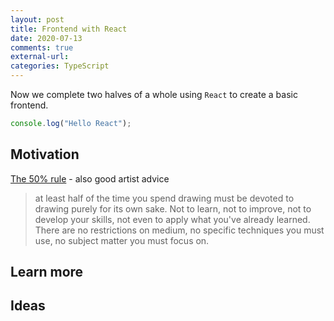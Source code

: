 ```yaml
---
layout: post
title: Frontend with React
date: 2020-07-13
comments: true
external-url:
categories: TypeScript
---
```


Now we complete two halves of a whole using `React` to create a basic frontend.

```ts
console.log("Hello React");
```

## Motivation

[The 50% rule](https://drawabox.com/lesson/0/2/50percent) - also good artist advice

> at least half of the time you spend drawing must be devoted to drawing purely for its own sake. Not to learn, not to improve, not to develop your skills, not even to apply what you've already learned. There are no restrictions on medium, no specific techniques you must use, no subject matter you must focus on.

## Learn more



## Ideas